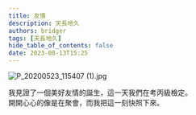 ```yaml
---
title: 友情
description: 天長地久
authors: bridger
tags: [天長地久]
hide_table_of_contents: false
date: 2023-08-13T15:25
---
```



![P_20200523_115407 (1).jpg](https://e.brid.pw/i/2023/08/13/p82385-2.webp)

<!-- truncate -->

我見證了一個美好友情的誕生，這一天我們在考丙級檢定。  
開開心心的像是在聚會，而我把這一刻快照下來。  